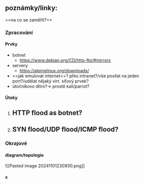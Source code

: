 ## poznámky/linky:

==na co se zaměřit?==
### Zpracování
#### Prvky
- botnet
	- https://www.debian.org/CD/http-ftp/#mirrors
- servery
	- https://alpinelinux.org/downloads/
- ==jak emulovat internet==? přes intranet?/vše posílat na jeden port?/udělat nějaký virt. síťový prvek?
- útočníkovo ditro?-> prostě kali/parrot?
#### Útoky
1. HTTP flood as botnet?
	-  
2. SYN flood/UDP flood/ICMP flood?
	-  
### Okrajové
#### diagram/topologie

![[Pasted image 20241101230930.png]]

#### x